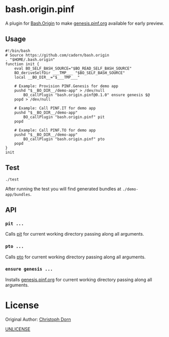 bash.origin.pinf
================

A plugin for [Bash.Origin](https://github.com/bash-origin/bash.origin) to make [genesis.pinf.org](https://github.com/pinf/genesis.pinf.org) available for early preview.


Usage
-----

	#!/bin/bash
	# Source https://github.com/cadorn/bash.origin
	. "$HOME/.bash.origin"
	function init {
		eval BO_SELF_BASH_SOURCE="$BO_READ_SELF_BASH_SOURCE"
		BO_deriveSelfDir ___TMP___ "$BO_SELF_BASH_SOURCE"
		local __BO_DIR__="$___TMP___"

		# Example: Provision PINF.Genesis for demo app
		pushd "$__BO_DIR__/demo-app" > /dev/null
			BO_callPlugin "bash.origin.pinf@0.1.0" ensure genesis $@
		popd > /dev/null

		# Example: Call PINF.IT for demo app
		pushd "$__BO_DIR__/demo-app"
			BO_callPlugin "bash.origin.pinf" pit
		popd

		# Example: Call PINF.TO for demo app
		pushd "$__BO_DIR__/demo-app"
			BO_callPlugin "bash.origin.pinf" pto
		popd
	}
	init


Test
----

	./test

After running the test you will find generated bundles at `./demo-app/bundles`.


API
---

### `pit ...`

Calls [pit](https://github.com/pinf-it/pit-for-npm) for current working directory passing along all arguments.


### `pto ...`

Calls [pto](https://github.com/pinf-to/pto-for-npm) for current working directory passing along all arguments.


### `ensure genesis ...`

Installs [genesis.pinf.org](https://github.com/pinf/genesis.pinf.org) for current working directory passing along all arguments.


License
=======

Original Author: [Christoph Dorn](http://christophdorn.com)

[UNLICENSE](http://unlicense.org/)

